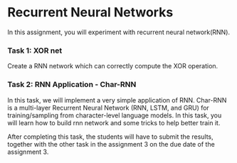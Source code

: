 
# Recurrent Neural Networks

In this assignment, you will experiment with recurrent neural network(RNN).

### Task 1: XOR net

Create a RNN network which can correctly compute the XOR operation.

### Task 2: RNN Application - Char-RNN

In this task, we will implement a very simple application of RNN. Char-RNN is a multi-layer Recurrent Neural Network (RNN, LSTM, and GRU) for training/sampling from character-level language models. In this task, you will learn how to build rnn network and some tricks to help better train it.

After completing this task, the students will have to submit the results, together with the other task in the assignment 3 on the due date of the assignment 3.


```python

```
